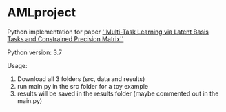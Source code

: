 # AMLproject
Python implementation for paper [''Multi-Task Learning via Latent Basis Tasks and Constrained Precision Matrix''](https://sites.google.com/view/climateinformatics2019/accepted-submissions?authuser=0)


Python version: 3.7

Usage:
1) Download all 3 folders (src, data and results)
2) run main.py in the src folder for a toy example
3) results will be saved in the results folder (maybe commented out in the main.py)
